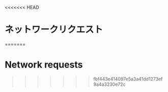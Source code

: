 
<<<<<<< HEAD
# ネットワークリクエスト
=======
# Network requests
>>>>>>> fbf443e414097e5a3a41dd1273ef9a4a3230e72c
